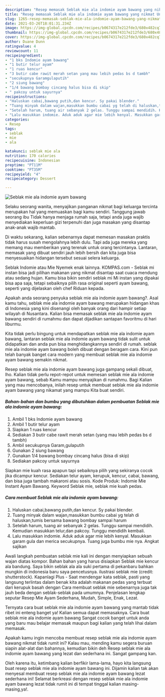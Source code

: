```yaml
---
description: "Resep memasak Seblak mie ala indomie ayam bawang yang nikmat Untuk Jualan"
title: "Resep memasak Seblak mie ala indomie ayam bawang yang nikmat Untuk Jualan"
slug: 1265-resep-memasak-seblak-mie-ala-indomie-ayam-bawang-yang-nikmat-untuk-jualan
date: 2021-03-26T18:01:31.234Z
image: https://img-global.cpcdn.com/recipes/b0674317e212fde3/680x482cq70/seblak-mie-ala-indomie-ayam-bawang-foto-resep-utama.jpg
thumbnail: https://img-global.cpcdn.com/recipes/b0674317e212fde3/680x482cq70/seblak-mie-ala-indomie-ayam-bawang-foto-resep-utama.jpg
cover: https://img-global.cpcdn.com/recipes/b0674317e212fde3/680x482cq70/seblak-mie-ala-indomie-ayam-bawang-foto-resep-utama.jpg
author: Duane Dunn
ratingvalue: 4
reviewcount: 11
recipeingredient:
- "1 bks Indomie ayam bawang"
- "1 butir telur ayam"
- "1 ruas kencur"
- "3 butir cabe rawit merah setan yang mau lebih pedas bs d tambh"
- "secukupnya Garamgulaputih"
- "2 siung bawang"
- "1/4 bawang bombay cincang halus bisa di skip"
- " pakcoy untuk sayurnya"
recipeinstructions:
- "Haluskan cabai,bawang putih,dan kencur. Sy pakai blender."
- "Tuang minyak dalam wajan,masukkan bumbu cabai yg telah di haluskan,tumis bersama bawang bombay sampai harum"
- "Setelah harum, tuang air sebanyak 2 gelas. Tunggu sampai mendidih. Kemudian masukkan telur,dan pakcoy. Tunggu mendidih kembali."
- "Lalu masukkan indomie. Aduk aduk agar mie lebih kenyal. Masukkan garam gula dan merica secukupnya. Tuang juga bumbu mie nya. Angkat sajikan"
categories:
- Resep
tags:
- seblak
- mie
- ala

katakunci: seblak mie ala 
nutrition: 170 calories
recipecuisine: Indonesian
preptime: "PT11M"
cooktime: "PT35M"
recipeyield: "4"
recipecategory: Dessert

---
```



![Seblak mie ala indomie ayam bawang](https://img-global.cpcdn.com/recipes/b0674317e212fde3/680x482cq70/seblak-mie-ala-indomie-ayam-bawang-foto-resep-utama.jpg)

Selaku seorang wanita, menyajikan panganan nikmat bagi keluarga tercinta merupakan hal yang memuaskan bagi kamu sendiri. Tanggung jawab seorang ibu Tidak hanya menjaga rumah saja, tetapi anda juga wajib menyediakan keperluan gizi terpenuhi dan juga masakan yang disantap anak-anak wajib mantab.

Di waktu  sekarang, kalian sebenarnya dapat memesan masakan praktis tidak harus susah mengolahnya lebih dulu. Tapi ada juga mereka yang memang mau memberikan yang terenak untuk orang tercintanya. Lantaran, memasak yang dibuat sendiri jauh lebih bersih dan kita juga bisa menyesuaikan hidangan tersebut sesuai selera keluarga. 

Seblak Indomie atau Mie Nyemek enak lainnya. KOMPAS.com - Seblak mi instan bisa jadi pilihan makanan yang nikmat disantap saat cuaca mendung atau sedang hujan. Kamu bisa bikin sendiri seblak mi Mi instan yang dipakai bisa apa saja, tetapi sebaiknya pilih rasa original seperti ayam bawang, seperti yang dijelaskan oleh chef Riduan kepada.

Apakah anda seorang penyuka seblak mie ala indomie ayam bawang?. Asal kamu tahu, seblak mie ala indomie ayam bawang merupakan hidangan khas di Indonesia yang kini disenangi oleh banyak orang dari hampir setiap wilayah di Nusantara. Kalian bisa memasak seblak mie ala indomie ayam bawang sendiri di rumahmu dan dapat dijadikan santapan favoritmu di hari liburmu.

Kita tidak perlu bingung untuk mendapatkan seblak mie ala indomie ayam bawang, lantaran seblak mie ala indomie ayam bawang tidak sulit untuk didapatkan dan anda pun bisa menghidangkannya sendiri di rumah. seblak mie ala indomie ayam bawang boleh dibuat dengan beragam cara. Kini pun telah banyak banget cara modern yang membuat seblak mie ala indomie ayam bawang semakin nikmat.

Resep seblak mie ala indomie ayam bawang juga gampang sekali dibuat, lho. Kalian tidak perlu repot-repot untuk memesan seblak mie ala indomie ayam bawang, sebab Kamu mampu menyajikan di rumahmu. Bagi Kalian yang mau mencobanya, inilah resep untuk membuat seblak mie ala indomie ayam bawang yang nikamat yang mampu Kita buat sendiri.

<!--inarticleads1-->

##### Bahan-bahan dan bumbu yang dibutuhkan dalam pembuatan Seblak mie ala indomie ayam bawang:

1. Ambil 1 bks Indomie ayam bawang
1. Ambil 1 butir telur ayam
1. Siapkan 1 ruas kencur
1. Sediakan 3 butir cabe rawit merah setan (yang mau lebih pedas bs d tambh)
1. Ambil secukupnya Garam,gulaputih
1. Gunakan 2 siung bawang
1. Gunakan 1/4 bawang bombay cincang halus (bisa di skip)
1. Sediakan  pakcoy untuk sayurnya


Siapkan mie kuah rasa apapun tapi sebaiknya pilih yang sekiranya cocok jika dicampur kencur. Sediakan telur ayam, kerupuk, kencur, cabai, bawang, dan bisa juga tambah makaroni atau sosis. Kode Produk: Indomie Mie Instant Ayam Bawang. Keyword Seblak mie, seblak mie kuah pedas. 

<!--inarticleads2-->

##### Cara membuat Seblak mie ala indomie ayam bawang:

1. Haluskan cabai,bawang putih,dan kencur. Sy pakai blender.
1. Tuang minyak dalam wajan,masukkan bumbu cabai yg telah di haluskan,tumis bersama bawang bombay sampai harum
1. Setelah harum, tuang air sebanyak 2 gelas. Tunggu sampai mendidih. Kemudian masukkan telur,dan pakcoy. Tunggu mendidih kembali.
1. Lalu masukkan indomie. Aduk aduk agar mie lebih kenyal. Masukkan garam gula dan merica secukupnya. Tuang juga bumbu mie nya. Angkat sajikan


Awali langkah pembuatan seblak mie kali ini dengan menyiapkan sebuah wajan diatas kompor. Bahan bahan yang harus disiapkan Seblak mie kencur ala bandung. Saya bikin seblak ala ala suki pertama di pekanbaru bahkan mungkin di indonesia baru saya pencetusnya. ilustrasi seblak mie (credit: shutterstock). Kapanlagi Plus - Saat mendengar kata seblak, pasti yang langsung terlintas dalam benak kita adalah makanan pedas yang terbuat dari kerupuk basah dengan Cara membuat seblak mie sebenarnya juga tak jauh beda dengan seblak-seblak pada umumnya. Penjelasan lengkap seputar Resep Mie Ayam Sederhana, Mudah, Simple, Enak, Lezat. 

Ternyata cara buat seblak mie ala indomie ayam bawang yang mantab tidak ribet ini enteng banget ya! Kalian semua dapat memasaknya. Cara buat seblak mie ala indomie ayam bawang Sangat cocok banget untuk anda yang baru mau belajar memasak maupun bagi kalian yang telah lihai dalam memasak.

Apakah kamu ingin mencoba membuat resep seblak mie ala indomie ayam bawang nikmat tidak rumit ini? Kalau mau, mending kamu segera buruan siapin alat-alat dan bahannya, kemudian bikin deh Resep seblak mie ala indomie ayam bawang yang lezat dan sederhana ini. Sangat gampang kan. 

Oleh karena itu, ketimbang kalian berfikir lama-lama, hayo kita langsung buat resep seblak mie ala indomie ayam bawang ini. Dijamin kalian tak akan menyesal membuat resep seblak mie ala indomie ayam bawang lezat sederhana ini! Selamat berkreasi dengan resep seblak mie ala indomie ayam bawang lezat tidak rumit ini di tempat tinggal kalian masing-masing,ya!.

